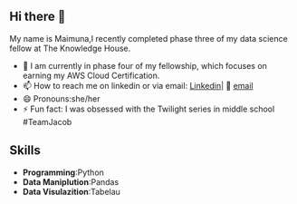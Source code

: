 ## Hi there 👋

My name is Maimuna,I recently completed phase three of my data science fellow at The Knowledge House. 

- 🔭 I am currently in phase four of my fellowship, which focuses on earning my AWS Cloud Certification.
- 📫 How to reach me on linkedin or via email: [Linkedin](https://www.linkedin.com/in/maimuna-bawa/)|  📧 [email](mailto:maimunahamidubawa@gmail.com)
- 😄 Pronouns:she/her
- ⚡ Fun fact: I was obsessed with the Twilight series in middle school #TeamJacob
  
 
## Skills 
-  **Programming**:Python
- **Data Maniplution**:Pandas
- **Data Visulazition**:Tabelau
